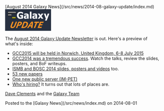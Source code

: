 <div class='newsItemHeader'>[August 2014 Galaxy News](/src/news/2014-08-galaxy-update/index.md)</div>

<div class='right'>
<a href='/src/galaxy-updates/2014-08/index.md'><img src="/src/images/logos/GalaxyUpdate200.png" alt="Galaxy Updates" width=150 /></a>
</div>

The [August 2014 Galaxy Update Newsletter](/src/galaxy-updates/2014-08/index.md) is out.  Here's a preview of what's inside:
 
* [GCC2015 will be held in Norwich, United Kingdom, 6-8 July 2015](/src/galaxy-updates/2014-08/index.md#gcc2015-norwich-united-kingdom-6-8-july-2015)
* [GCC2014 was a tremendous success](/src/galaxy-updates/2014-08/index.md#gcc2014-report).  Watch the talks, review the slides, posters, and BoF writeups.
* [ISMB and BOSC 2014 slides, posters and videos](/src/galaxy-updates/2014-08/index.md#galaxy--ismb-and-bosc-2014-slides-and-posters) too.
* [53 new papers](/src/galaxy-updates/2014-08/index.md#new-papers)
* [One new public server (IM-PET)](/src/galaxy-updates/2014-08/index.md#new-public-servers)
* [Who's hiring?](/src/galaxy-updates/2014-08/index.md#whos-hiring)  It turns out that lots of places are.

[Dave Clements](/src/people/dave-clements/index.md) and the [Galaxy Team](/src/galaxy-team/index.md)

<div class='newsItemFooter'>Posted to the [Galaxy News](/src/news/index.md) on 2014-08-01 </div>

